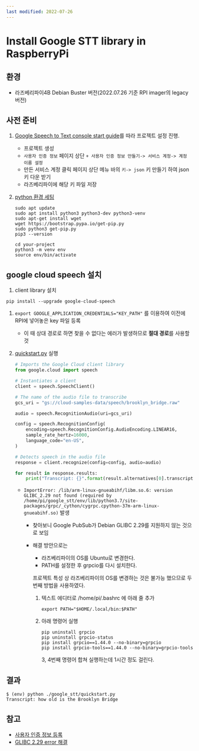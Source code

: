 ```yaml
---
last modified: 2022-07-26
---
```

# Install Google STT library in RaspberryPi

## 환경

- 라즈베리파이4B Debian Buster 버전(2022.07.26 기준 RPI imager의 legacy 버전)

## 사전 준비

1. [Google Speech to Text console start guide](https://cloud.google.com/speech-to-text/docs/transcribe-console?hl=ko)를 따라 프로젝트 설정 진행.
    - 프로젝트 생성
    - `사용자 인증 정보` 페이지 상단 `+ 사용자 인증 정보 만들기-> 서비스 계정-> 계정 이름 설정`
    - 만든 서비스 계정 클릭 페이지 상단 메뉴 바의 `키-> json`  키 만들기 하여 json 키 다운 받기
    - 라즈베리파이에 해당 키 파일 저장
2. [python 환경 세팅](https://cloud.google.com/python/docs/setup)
    
    ```
    sudo apt update
    sudo apt install python3 python3-dev python3-venv
    sudo apt-get install wget
    wget https://bootstrap.pypa.io/get-pip.py
    sudo python3 get-pip.py
    pip3 --version
    
    cd your-project
    python3 -m venv env
    source env/bin/activate
    ```
    

## google cloud speech 설치

1. client library 설치

```
pip install --upgrade google-cloud-speech
```

1. `export GOOGLE_APPLICATION_CREDENTIALS="KEY_PATH"` 를 이용하여 이전에 RPI에 넣어놓은 key 파일 등록
    - 이 때 상대 경로로 하면 찾을 수 없다는 에러가 발생하므로 **절대 경로**를 사용할 것
2. [quickstart.py](http://quickstart.py) 실행
    
    ```python
    # Imports the Google Cloud client library
    from google.cloud import speech
    
    # Instantiates a client
    client = speech.SpeechClient()
    
    # The name of the audio file to transcribe
    gcs_uri = "gs://cloud-samples-data/speech/brooklyn_bridge.raw"
    
    audio = speech.RecognitionAudio(uri=gcs_uri)
    
    config = speech.RecognitionConfig(
        encoding=speech.RecognitionConfig.AudioEncoding.LINEAR16,
        sample_rate_hertz=16000,
        language_code="en-US",
    )
    
    # Detects speech in the audio file
    response = client.recognize(config=config, audio=audio)
    
    for result in response.results:
        print("Transcript: {}".format(result.alternatives[0].transcript))
    ```
    
    - `ImportError: /lib/arm-linux-gnueabihf/libm.so.6: version GLIBC_2.29 not found (required by /home/pi/google_stt/env/lib/python3.7/site-packages/grpc/_cython/cygrpc.cpython-37m-arm-linux-gnueabihf.so)` 발생
        - 찾아보니 Google PubSub가 Debian GLIBC 2.29를 지원하지 않는 것으로 보임
        - 해결 방안으로는
            - 라즈베리파이의 OS를 Ubuntu로 변경한다.
            - PATH를 설정한 후 grpcio를 다시 설치한다.
            
            프로젝트 특성 상 라즈베리파이의 OS를 변경하는 것은 불가능 했으므로 두 번째 방법을 사용하였다.
            
            1. 텍스트 에디터로 /home/pi/.bashrc 에 아래 줄 추가
                
                `export PATH="$HOME/.local/bin:$PATH"`
                
            2. 아래 명령어 실행
                
                ```
                pip uninstall grpcio
                pip uninstall grpcio-status
                pip install grpcio==1.44.0 --no-binary=grpcio
                pip install grpcio-tools==1.44.0 --no-binary=grpcio-tools
                ```
                
                3, 4번째 명령어 합쳐 실행하는데 1시간 정도 걸린다.
                

## 결과

```
$ (env) python ./google_stt/quickstart.py
Transcript: how old is the Brooklyn Bridge
```

## 참고

- [사용자 인증 정보 등록](https://cloud.google.com/speech-to-text/docs/before-you-begin)
- [GLIBC 2.29 error 해결](https://groups.google.com/g/grpc-io/c/T91EyO81c8I/m/F4YJRpqSAwAJ)